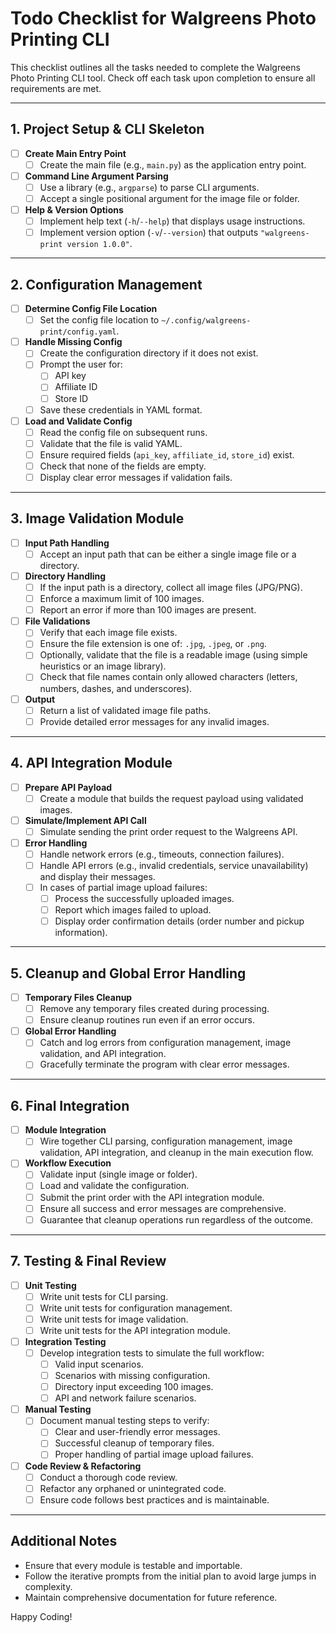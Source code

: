 # Todo Checklist for Walgreens Photo Printing CLI

This checklist outlines all the tasks needed to complete the Walgreens Photo Printing CLI tool. Check off each task upon completion to ensure all requirements are met.

---

## 1. Project Setup & CLI Skeleton

- [ ] **Create Main Entry Point**
  - [ ] Create the main file (e.g., `main.py`) as the application entry point.
- [ ] **Command Line Argument Parsing**
  - [ ] Use a library (e.g., `argparse`) to parse CLI arguments.
  - [ ] Accept a single positional argument for the image file or folder.
- [ ] **Help & Version Options**
  - [ ] Implement help text (`-h`/`--help`) that displays usage instructions.
  - [ ] Implement version option (`-v`/`--version`) that outputs `"walgreens-print version 1.0.0"`.

---

## 2. Configuration Management

- [ ] **Determine Config File Location**
  - [ ] Set the config file location to `~/.config/walgreens-print/config.yaml`.
- [ ] **Handle Missing Config**
  - [ ] Create the configuration directory if it does not exist.
  - [ ] Prompt the user for:
    - [ ] API key
    - [ ] Affiliate ID
    - [ ] Store ID
  - [ ] Save these credentials in YAML format.
- [ ] **Load and Validate Config**
  - [ ] Read the config file on subsequent runs.
  - [ ] Validate that the file is valid YAML.
  - [ ] Ensure required fields (`api_key`, `affiliate_id`, `store_id`) exist.
  - [ ] Check that none of the fields are empty.
  - [ ] Display clear error messages if validation fails.

---

## 3. Image Validation Module

- [ ] **Input Path Handling**
  - [ ] Accept an input path that can be either a single image file or a directory.
- [ ] **Directory Handling**
  - [ ] If the input path is a directory, collect all image files (JPG/PNG).
  - [ ] Enforce a maximum limit of 100 images.
  - [ ] Report an error if more than 100 images are present.
- [ ] **File Validations**
  - [ ] Verify that each image file exists.
  - [ ] Ensure the file extension is one of: `.jpg`, `.jpeg`, or `.png`.
  - [ ] Optionally, validate that the file is a readable image (using simple heuristics or an image library).
  - [ ] Check that file names contain only allowed characters (letters, numbers, dashes, and underscores).
- [ ] **Output**
  - [ ] Return a list of validated image file paths.
  - [ ] Provide detailed error messages for any invalid images.

---

## 4. API Integration Module

- [ ] **Prepare API Payload**
  - [ ] Create a module that builds the request payload using validated images.
- [ ] **Simulate/Implement API Call**
  - [ ] Simulate sending the print order request to the Walgreens API.
- [ ] **Error Handling**
  - [ ] Handle network errors (e.g., timeouts, connection failures).
  - [ ] Handle API errors (e.g., invalid credentials, service unavailability) and display their messages.
  - [ ] In cases of partial image upload failures:
    - [ ] Process the successfully uploaded images.
    - [ ] Report which images failed to upload.
    - [ ] Display order confirmation details (order number and pickup information).

---

## 5. Cleanup and Global Error Handling

- [ ] **Temporary Files Cleanup**
  - [ ] Remove any temporary files created during processing.
  - [ ] Ensure cleanup routines run even if an error occurs.
- [ ] **Global Error Handling**
  - [ ] Catch and log errors from configuration management, image validation, and API integration.
  - [ ] Gracefully terminate the program with clear error messages.

---

## 6. Final Integration

- [ ] **Module Integration**
  - [ ] Wire together CLI parsing, configuration management, image validation, API integration, and cleanup in the main execution flow.
- [ ] **Workflow Execution**
  - [ ] Validate input (single image or folder).
  - [ ] Load and validate the configuration.
  - [ ] Submit the print order with the API integration module.
  - [ ] Ensure all success and error messages are comprehensive.
  - [ ] Guarantee that cleanup operations run regardless of the outcome.

---

## 7. Testing & Final Review

- [ ] **Unit Testing**
  - [ ] Write unit tests for CLI parsing.
  - [ ] Write unit tests for configuration management.
  - [ ] Write unit tests for image validation.
  - [ ] Write unit tests for the API integration module.
- [ ] **Integration Testing**
  - [ ] Develop integration tests to simulate the full workflow:
    - [ ] Valid input scenarios.
    - [ ] Scenarios with missing configuration.
    - [ ] Directory input exceeding 100 images.
    - [ ] API and network failure scenarios.
- [ ] **Manual Testing**
  - [ ] Document manual testing steps to verify:
    - [ ] Clear and user-friendly error messages.
    - [ ] Successful cleanup of temporary files.
    - [ ] Proper handling of partial image upload failures.
- [ ] **Code Review & Refactoring**
  - [ ] Conduct a thorough code review.
  - [ ] Refactor any orphaned or unintegrated code.
  - [ ] Ensure code follows best practices and is maintainable.

---

## Additional Notes

- Ensure that every module is testable and importable.
- Follow the iterative prompts from the initial plan to avoid large jumps in complexity.
- Maintain comprehensive documentation for future reference.

Happy Coding!
